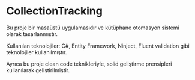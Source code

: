 # CollectionTracking

Bu proje bir masaüstü uygulamasıdır ve kütüphane otomasyon sistemi olarak tasarlanmıştır.

Kullanılan teknolojiler: C#, Entity Framework, Ninject, Fluent validation gibi teknolojiler kullanılmıştır.

Ayrıca bu proje clean code teknikleriyle, solid geliştirme prensipleri kullanılarak geliştirilmiştir.
